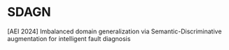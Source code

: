 # SDAGN
[AEI 2024] Imbalanced domain generalization via Semantic-Discriminative augmentation for intelligent fault diagnosis
